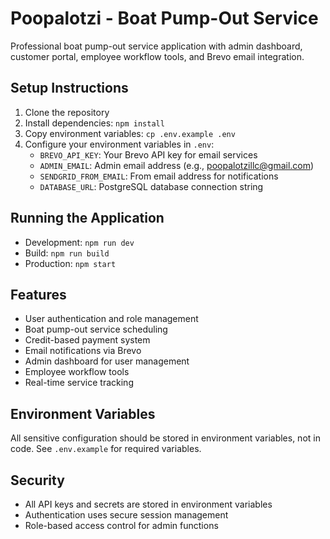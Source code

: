 # Poopalotzi - Boat Pump-Out Service

Professional boat pump-out service application with admin dashboard, customer portal, employee workflow tools, and Brevo email integration.

## Setup Instructions

1. Clone the repository
2. Install dependencies: `npm install`
3. Copy environment variables: `cp .env.example .env`
4. Configure your environment variables in `.env`:
   - `BREVO_API_KEY`: Your Brevo API key for email services
   - `ADMIN_EMAIL`: Admin email address (e.g., poopalotzillc@gmail.com)
   - `SENDGRID_FROM_EMAIL`: From email address for notifications
   - `DATABASE_URL`: PostgreSQL database connection string

## Running the Application

- Development: `npm run dev`
- Build: `npm run build`
- Production: `npm start`

## Features

- User authentication and role management
- Boat pump-out service scheduling
- Credit-based payment system
- Email notifications via Brevo
- Admin dashboard for user management
- Employee workflow tools
- Real-time service tracking

## Environment Variables

All sensitive configuration should be stored in environment variables, not in code. See `.env.example` for required variables.

## Security

- All API keys and secrets are stored in environment variables
- Authentication uses secure session management
- Role-based access control for admin functions